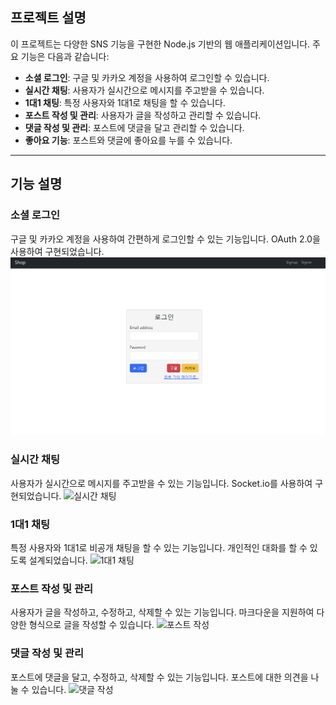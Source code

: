 ## 프로젝트 설명
이 프로젝트는 다양한 SNS 기능을 구현한 Node.js 기반의 웹 애플리케이션입니다. 주요 기능은 다음과 같습니다:

- **소셜 로그인**: 구글 및 카카오 계정을 사용하여 로그인할 수 있습니다.
- **실시간 채팅**: 사용자가 실시간으로 메시지를 주고받을 수 있습니다.
- **1대1 채팅**: 특정 사용자와 1대1로 채팅을 할 수 있습니다.
- **포스트 작성 및 관리**: 사용자가 글을 작성하고 관리할 수 있습니다.
- **댓글 작성 및 관리**: 포스트에 댓글을 달고 관리할 수 있습니다.
- **좋아요 기능**: 포스트와 댓글에 좋아요를 누를 수 있습니다.


---

## 기능 설명

### 소셜 로그인
구글 및 카카오 계정을 사용하여 간편하게 로그인할 수 있는 기능입니다. OAuth 2.0을 사용하여 구현되었습니다.
![소셜 로그인](./Scrennshot/login.png)

### 실시간 채팅
사용자가 실시간으로 메시지를 주고받을 수 있는 기능입니다. Socket.io를 사용하여 구현되었습니다.
![실시간 채팅](./Screenshot/livechat.png)

### 1대1 채팅
특정 사용자와 1대1로 비공개 채팅을 할 수 있는 기능입니다. 개인적인 대화를 할 수 있도록 설계되었습니다.
![1대1 채팅](./Screenshot/private_chat.png)

### 포스트 작성 및 관리
사용자가 글을 작성하고, 수정하고, 삭제할 수 있는 기능입니다. 마크다운을 지원하여 다양한 형식으로 글을 작성할 수 있습니다.
![포스트 작성](./Screenshot/post.png)

### 댓글 작성 및 관리
포스트에 댓글을 달고, 수정하고, 삭제할 수 있는 기능입니다. 포스트에 대한 의견을 나눌 수 있습니다.
![댓글 작성](./Screenshot/CommentLike.png)
